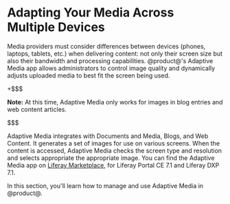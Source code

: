 # Adapting Your Media Across Multiple Devices [](id=adapting-your-media-across-multiple-devices)

Media providers must consider differences between devices (phones, laptops,
tablets, etc.) when delivering content: not only their screen size but also
their bandwidth and processing capabilities. @product@'s Adaptive Media app
allows administrators to control image quality and dynamically adjusts uploaded
media to best fit the screen being used. 

+$$$

**Note:** At this time, Adaptive Media only works for images in blog entries and
web content articles. 

$$$

Adaptive Media integrates with Documents and Media, Blogs, and Web Content. It
generates a set of images for use on various screens. When the content is
accessed, Adaptive Media checks the screen type and resolution and selects
appropriate the appropriate image. You can find the Adaptive Media app on
[Liferay Marketplace](https://web.liferay.com/marketplace), for Liferay Portal
CE 7.1 and Liferay DXP 7.1. 

In this section, you'll learn how to manage and use Adaptive Media in @product@. 

